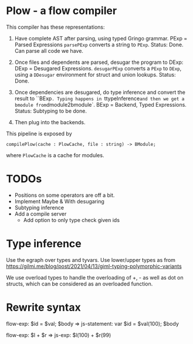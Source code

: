 # Plow - a flow compiler

This compiler has these representations:

1. Have complete AST after parsing, using typed Gringo grammar.
      PExp = Parsed Expressions
   `parsePExp` converts a string to `PExp`.
   Status: Done. Can parse all code we have.

2. Once files and dependents are parsed, desugar the program to DExp:
   DExp = Desugared Expressions.
   `desugarPExp` converts a `PExp` to `DExp`, using a `DDesugar` environment
   for struct and union lookups.
   Status: Done.

3. Once dependencies are desugared, do type inference and convert the result to
   ``BExp`. Typing happens in `ttypeInference` and then we get a bmodule from
   `dmodule2bmodule`.
   BExp = Backend, Typed Expressions.
   Status: Subtyping to be done.

4. Then plug into the backends.

This pipeline is exposed by 

	compilePlow(cache : PlowCache, file : string) -> BModule;

where `PlowCache` is a cache for modules.

# TODOs

- Positions on some operators are off a bit.
- Implement Maybe & With desugaring
- Subtyping inference
- Add a compile server
  - Add option to only type check given ids

# Type inference

Use the egraph over types and tyvars.
Use lower/upper types as from
https://gilmi.me/blog/post/2021/04/13/giml-typing-polymorphic-variants

We use overload types to handle the overloading of +, - as well as
dot on structs, which can be considered as an overloaded function.

# Rewrite syntax

flow-exp: $id = $val; $body
=>
js-statement: 
var $id = $val(100);
$body

flow-exp: $l + $r
=>
js-exp: $l(100) + $r(99)
